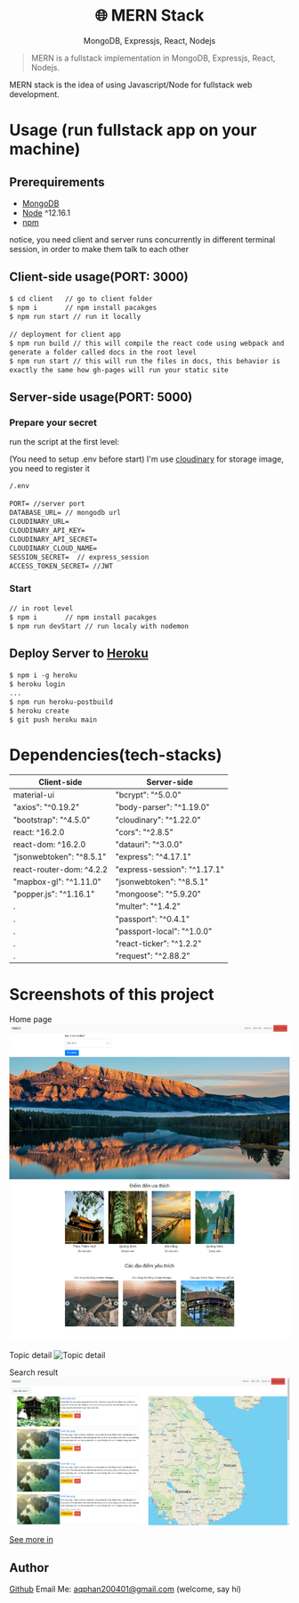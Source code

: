 <h1 align="center">
🌐 MERN Stack
</h1>
<p align="center">
MongoDB, Expressjs, React, Nodejs
</p>

> MERN is a fullstack implementation in MongoDB, Expressjs, React, Nodejs.

MERN stack is the idea of using Javascript/Node for fullstack web development.

# Usage (run fullstack app on your machine)

## Prerequirements
- [MongoDB](https://gist.github.com/nrollr/9f523ae17ecdbb50311980503409aeb3)
- [Node](https://nodejs.org/en/download/) ^12.16.1
- [npm](https://nodejs.org/en/download/package-manager/)

notice, you need client and server runs concurrently in different terminal session, in order to make them talk to each other

## Client-side usage(PORT: 3000)
```terminal
$ cd client   // go to client folder
$ npm i       // npm install pacakges
$ npm run start // run it locally

// deployment for client app
$ npm run build // this will compile the react code using webpack and generate a folder called docs in the root level
$ npm run start // this will run the files in docs, this behavior is exactly the same how gh-pages will run your static site
```

## Server-side usage(PORT: 5000)

### Prepare your secret

run the script at the first level:

(You need to setup .env before start)
I'm use [cloudinary](https://cloudinary.com/) for storage image, you need to register it  
``` 
/.env

PORT= //server port
DATABASE_URL= // mongodb url
CLOUDINARY_URL=
CLOUDINARY_API_KEY=
CLOUDINARY_API_SECRET=
CLOUDINARY_CLOUD_NAME=
SESSION_SECRET=  // express_session
ACCESS_TOKEN_SECRET= //JWT
```

### Start

```terminal
// in root level
$ npm i       // npm install pacakges
$ npm run devStart // run localy with nodemon
```

## Deploy Server to [Heroku](https://dashboard.heroku.com/)
```terminal
$ npm i -g heroku
$ heroku login
...
$ npm run heroku-postbuild
$ heroku create
$ git push heroku main
```

# Dependencies(tech-stacks)
| Client-side              | Server-side                  |
| ------------------------ | ---------------------------- |
| material-ui              | "bcrypt": "^5.0.0"           |
| "axios": "^0.19.2"       | "body-parser": "^1.19.0"     |
| "bootstrap": "^4.5.0"    | "cloudinary": "^1.22.0"      |
| react: ^16.2.0           | "cors": "^2.8.5"             |
| react-dom: ^16.2.0       | "datauri": "^3.0.0"          |
| "jsonwebtoken": "^8.5.1" | "express": "^4.17.1"         |
| react-router-dom: ^4.2.2 | "express-session": "^1.17.1" |
| "mapbox-gl": "^1.11.0"   | "jsonwebtoken": "^8.5.1"     |
| "popper.js": "^1.16.1"   | "mongoose": "^5.9.20"        |
| .                        | "multer": "^1.4.2"           |
| .                        | "passport": "^0.4.1"         |
| .                        | "passport-local": "^1.0.0"   |
| .                        | "react-ticker": "^1.2.2"     |
| .                        | "request": "^2.88.2"         |

# Screenshots of this project

Home page
![Home page](screenshots/homepage.png)

Topic detail
![Topic detail](screenshots/topic_detail.png)

Search result
![Search result](screenshots/search_result_page.png)

[See more in](/screenshots)


## Author
[Github](https://github.com/anhquandlqb2001)
Email Me: aqphan200401@gmail.com (welcome, say hi)
